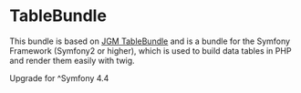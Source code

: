TableBundle
===========

This bundle is based on [JGM TableBundle](https://github.com/jangemue/TableBundle) and is a bundle for the Symfony Framework (Symfony2 or higher), which is used to build data tables in PHP and render them easily with twig.

Upgrade for ^Symfony 4.4

